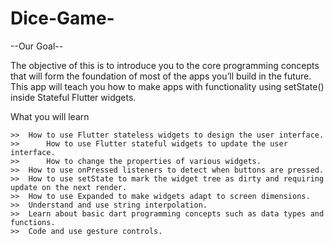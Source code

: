 # Dice-Game-

--Our Goal--



The objective of this is to introduce you to the core programming concepts that will form the foundation of most of the apps you’ll build in the future. This app will teach you how to make apps with functionality using setState() inside Stateful Flutter widgets.

What you will learn


	>>	How to use Flutter stateless widgets to design the user interface.
	>>      How to use Flutter stateful widgets to update the user interface.
	>>      How to change the properties of various widgets.
	>>	How to use onPressed listeners to detect when buttons are pressed.
	>>	How to use setState to mark the widget tree as dirty and requiring update on the next render.
	>>	How to use Expanded to make widgets adapt to screen dimensions.
	>>	Understand and use string interpolation.
	>>	Learn about basic dart programming concepts such as data types and functions.
	>>	Code and use gesture controls.
  

